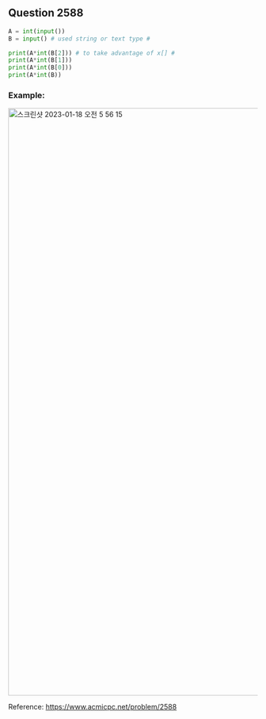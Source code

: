 ## Question 2588


```python 3
A = int(input())
B = input() # used string or text type # 

print(A*int(B[2])) # to take advantage of x[] # 
print(A*int(B[1]))
print(A*int(B[0]))
print(A*int(B))
```


### Example:
<img width="1187" alt="스크린샷 2023-01-18 오전 5 56 15" src="https://user-images.githubusercontent.com/107760647/213010520-5ccbc098-6490-48ad-8c4e-9632130b6bce.png">


Reference:
https://www.acmicpc.net/problem/2588
